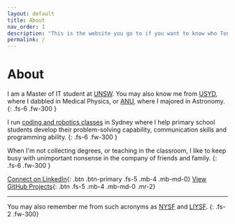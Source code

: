```yaml
---
layout: default
title: About
nav_order: 1
description: "This is the website you go to if you want to know who Tony Le is." 
permalink: /
---
```


# About

I am a Master of IT student at [UNSW](https://www.unsw.edu.au). You may also know me from [USYD](https://www.sydney.edu.au), where I dabbled in Medical Physics, or [ANU](https://www.anu.edu.au), where I majored in Astronomy.
{: .fs-6 .fw-300 }

I run [coding and robotics classes](https://jnrengineers.com.au) in Sydney where I help primary school students develop their problem-solving capability, communication skills and programming ability. 
{: .fs-6 .fw-300 }

When I'm not collecting degrees, or teaching in the classroom, I like to keep busy with unimportant nonsense in the company of friends and family.
{: .fs-6 .fw-300 }

[Connect on LinkedIn](https://www.linkedin.com/in/tonyfle/){: .btn .btn-primary .fs-5 .mb-4 .mb-md-0}
[View GitHub Projects](https://www.github.com/tfle/){: .btn .fs-5 .mb-4 .mb-md-0 .mr-2}

---

You may also remember me from such acronyms as [NYSF](https://www.nysf.edu.au) and [LIYSF](https://www.liysf.org.uk).
{: .fs-2 .fw-300}
